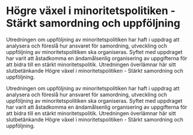# Högre växel i minoritetspolitiken - Stärkt samordning och uppföljning

Utredningen om uppföljning av minoritetspolitiken har haft i uppdrag att analysera och föreslå hur ansvaret för samordning, utveckling och uppföljning av minoritetspolitiken
ska organiseras. Syftet med uppdraget har varit att åstadkomma en ändamålsenlig organisering av uppgifterna för att bidra till en stärkt minoritetspolitik. Utredningen överlämnar här sitt slutbetänkande Högre växel i minoritetspolitiken - Stärkt samordning och uppföljning.

Utredningen om uppföljning av minoritetspolitiken har haft i uppdrag att analysera och föreslå hur ansvaret för samordning, utveckling och uppföljning av minoritetspolitiken
ska organiseras. Syftet med uppdraget har varit att åstadkomma en ändamålsenlig organisering av uppgifterna för att bidra till en stärkt minoritetspolitik. Utredningen överlämnar här sitt slutbetänkande Högre växel i minoritetspolitiken - Stärkt samordning och uppföljning.
